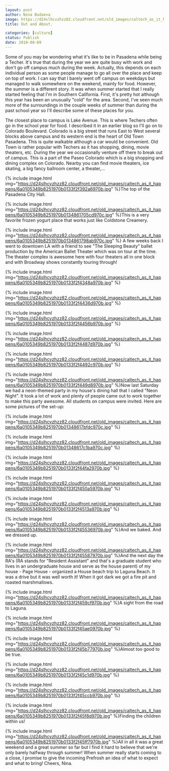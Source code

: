 ```yaml
---
layout: post
author: Nina Budaeva
image: https://d24slhcvzhzz82.cloudfront.net/old_images/caltech_as_it_happens/6a0105349b8251970b01348617030f970c.jpg
title: Out and About.

categories: [culture]
status: Publish
date: 2010-08-09
---
```


Some of you may be wondering what it's like to be in Pasadena while being a Techer. It's true that during the year we are quite busy with work and don't go off campus much during the week. Actually, this depends on each individual person as some people manage to go all over the place and keep on top of work. I can say that I barely went off campus on weekdays but managed to walk somewhere on the weekend, mainly for food. However, the summer is a different story. It was when summer started that I really started feeling that I'm in Southern California. First, it's pretty hot although this year has been an unusually "cold" for the area. Second, I've seen much more of the surroundings in the couple weeks of summer than during the past school year so I'll describe some of these places for you.

The closest place to campus is Lake Avenue. This is where Techers often go in the school year for food. I described it in an earlier blog so I'll go on to Colorado Boulevard. Colorado is a big street that runs East to West several blocks above campus and its western end is the heart of Old Town Pasadena. This is quite walkable although a car would be convenient. Old Town is rather popular with Techers as it has shopping, dining, movie theaters, etc. During the year we occasionally venture off there to break out of campus. 
This is a part of the Paseo Colorado which is a big shopping and dining complex on Colorado. Nearby you can find movie theaters, ice skating, a big fancy ballroom center, a theater,...


{% include image.html img="https://d24slhcvzhzz82.cloudfront.net/old_images/caltech_as_it_happens/6a0105349b8251970b0133f2f392a6970b.jpg" %}The top of the Pasadena City Hall.


{% include image.html img="https://d24slhcvzhzz82.cloudfront.net/old_images/caltech_as_it_happens/6a0105349b8251970b0134861705cd970c.jpg" %}This is a very favorite frozen yogurt place that works just like Coldstone Creamery.


{% include image.html img="https://d24slhcvzhzz82.cloudfront.net/old_images/caltech_as_it_happens/6a0105349b8251970b0134861798ab970c.jpg" %}
A few weeks back I went to downtown LA with a friend to see "The Sleeping Beauty" ballet production by the American Ballet Theater which was on tour at the time. The theater complex is awesome here with four theaters all in one block and with Broadway shows constantly touring through!

{% include image.html img="https://d24slhcvzhzz82.cloudfront.net/old_images/caltech_as_it_happens/6a0105349b8251970b0133f2f4348a970b.jpg" %}

{% include image.html img="https://d24slhcvzhzz82.cloudfront.net/old_images/caltech_as_it_happens/6a0105349b8251970b0133f2f4436d970b.jpg" %}

{% include image.html img="https://d24slhcvzhzz82.cloudfront.net/old_images/caltech_as_it_happens/6a0105349b8251970b0133f2f4456b970b.jpg" %}

{% include image.html img="https://d24slhcvzhzz82.cloudfront.net/old_images/caltech_as_it_happens/6a0105349b8251970b0133f2f4487d970b.jpg" %}

{% include image.html img="https://d24slhcvzhzz82.cloudfront.net/old_images/caltech_as_it_happens/6a0105349b8251970b0133f2f4492c970b.jpg" %}

{% include image.html img="https://d24slhcvzhzz82.cloudfront.net/old_images/caltech_as_it_happens/6a0105349b8251970b0133f2f449d8970b.jpg" %}Now last Saturday we had a neon-themed party in my house's dining hall that I called "Neon Night". It took a lot of work and plenty of people came out to work together to make this party awesome. All students on campus were invited. Here are some pictures of the set-up:

{% include image.html img="https://d24slhcvzhzz82.cloudfront.net/old_images/caltech_as_it_happens/6a0105349b8251970b01348617bfdc970c.jpg" %}

{% include image.html img="https://d24slhcvzhzz82.cloudfront.net/old_images/caltech_as_it_happens/6a0105349b8251970b01348617c1ba970c.jpg" %}

{% include image.html img="https://d24slhcvzhzz82.cloudfront.net/old_images/caltech_as_it_happens/6a0105349b8251970b0133f2f44fa2970b.jpg" %}

{% include image.html img="https://d24slhcvzhzz82.cloudfront.net/old_images/caltech_as_it_happens/6a0105349b8251970b0133f2f450a5970b.jpg" %}

{% include image.html img="https://d24slhcvzhzz82.cloudfront.net/old_images/caltech_as_it_happens/6a0105349b8251970b0133f2f4513a970b.jpg" %}

{% include image.html img="https://d24slhcvzhzz82.cloudfront.net/old_images/caltech_as_it_happens/6a0105349b8251970b0133f2f45536970b.jpg" %}And we baked. And we dressed up.


{% include image.html img="https://d24slhcvzhzz82.cloudfront.net/old_images/caltech_as_it_happens/6a0105349b8251970b0133f2f45587970b.jpg" %}And the next day the RA's (RA stands for "Resident Assistant" and that's a graduate student who lives in an undergraduate house and serve as the house parent) of my house - Page House - organized a House beach trip to Laguna Beach. It was a drive but it was well worth it! When it got dark we got a fire pit and roasted marshmallows.


{% include image.html img="https://d24slhcvzhzz82.cloudfront.net/old_images/caltech_as_it_happens/6a0105349b8251970b0133f2f459cf970b.jpg" %}A sight from the road to Laguna.


{% include image.html img="https://d24slhcvzhzz82.cloudfront.net/old_images/caltech_as_it_happens/6a0105349b8251970b0133f2f45ae0970b.jpg" %}

{% include image.html img="https://d24slhcvzhzz82.cloudfront.net/old_images/caltech_as_it_happens/6a0105349b8251970b0133f2f45b77970b.jpg" %}Almost too good to be true.


{% include image.html img="https://d24slhcvzhzz82.cloudfront.net/old_images/caltech_as_it_happens/6a0105349b8251970b0133f2f45c1d970b.jpg" %}

{% include image.html img="https://d24slhcvzhzz82.cloudfront.net/old_images/caltech_as_it_happens/6a0105349b8251970b0133f2f45ccb970b.jpg" %}

{% include image.html img="https://d24slhcvzhzz82.cloudfront.net/old_images/caltech_as_it_happens/6a0105349b8251970b0133f2f45f8d970b.jpg" %}Finding the children within us!  

{% include image.html img="https://d24slhcvzhzz82.cloudfront.net/old_images/caltech_as_it_happens/6a0105349b8251970b0133f2f45ff7970b.jpg" %}All in all it was a great weekend and a great summer so far but I find it hard to believe that we're only barely halfway through summer!
When summer really starts coming to a close, I promise to give the incoming Prefrosh an idea of what to expect and what to bring!
Cheers,
Nina.

 

   


